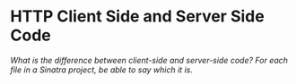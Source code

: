 # HTTP Client Side and Server Side Code

*What is the difference between client-side and server-side code? For each file in a Sinatra project, be able to say which it is.*


